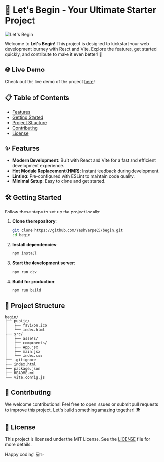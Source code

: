 # 🚀 Let's Begin - Your Ultimate Starter Project

![Let's Begin](https://avatars.githubusercontent.com/u/104847857?v=4)

Welcome to **Let's Begin**! This project is designed to kickstart your web development journey with React and Vite. Explore the features, get started quickly, and contribute to make it even better! 🌟

## 🌐 Live Demo

Check out the live demo of the project [here](https://letsbegin.vercel.app/)!

## 📋 Table of Contents

- [Features](#features)
- [Getting Started](#getting-started)
- [Project Structure](#project-structure)
- [Contributing](#contributing)
- [License](#license)

## ✨ Features

- **Modern Development**: Built with React and Vite for a fast and efficient development experience.
- **Hot Module Replacement (HMR)**: Instant feedback during development.
- **Linting**: Pre-configured with ESLint to maintain code quality.
- **Minimal Setup**: Easy to clone and get started.

## 🛠️ Getting Started

Follow these steps to set up the project locally:

1. **Clone the repository**:
    ```bash
    git clone https://github.com/YashVarpe05/begin.git
    cd begin
    ```

2. **Install dependencies**:
    ```bash
    npm install
    ```

3. **Start the development server**:
    ```bash
    npm run dev
    ```

4. **Build for production**:
    ```bash
    npm run build
    ```

## 📂 Project Structure

```plaintext
begin/
├── public/
│   ├── favicon.ico
│   └── index.html
├── src/
│   ├── assets/
│   ├── components/
│   ├── App.jsx
│   ├── main.jsx
│   └── index.css
├── .gitignore
├── index.html
├── package.json
├── README.md
└── vite.config.js
```

## 🤝 Contributing

We welcome contributions! Feel free to open issues or submit pull requests to improve this project. Let's build something amazing together! 🌍

## 📜 License

This project is licensed under the MIT License. See the [LICENSE](LICENSE) file for more details.

Happy coding! 💻✨
